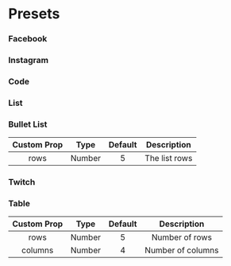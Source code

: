 # Presets

### Facebook

<color-switch>
  <template slot-scope="props">
    <ske-facebook :primary="props.primary" :secondary="props.secondary" />
  </template>
</color-switch>

### Instagram

<color-switch>
  <template slot-scope="props">
    <ske-instagram :primary="props.primary" :secondary="props.secondary" />
  </template>
</color-switch>

### Code

<color-switch>
  <template slot-scope="props">
    <ske-code :primary="props.primary" :secondary="props.secondary" />
  </template>
</color-switch>

### List

<color-switch>
  <template slot-scope="props">
    <ske-list :primary="props.primary" :secondary="props.secondary" />
  </template>
</color-switch>

### Bullet List

| Custom Prop | Type   | Default | Description      |
|:-----------:|:------:|:-------:|:----------------:|
| rows        | Number | 5       | The list rows    |

<color-switch>
  <template slot-scope="props">
    <ske-bullet-list :primary="props.primary" :secondary="props.secondary" :rows="5" />
  </template>
</color-switch>

### Twitch

<color-switch>
  <template slot-scope="props">
    <ske-twitch :primary="props.primary" :secondary="props.secondary" />
  </template>
</color-switch>

### Table

| Custom Prop | Type    | Default | Description       |
|:-----------:|:-------:|:-------:|:-----------------:|
| rows        | Number  | 5       | Number of rows    |
| columns     | Number  | 4       | Number of columns |

<color-switch>
  <template slot-scope="props">
    <ske-table :primary="props.primary" :secondary="props.secondary" :rows="5" :columns="4" />
  </template>
</color-switch>
